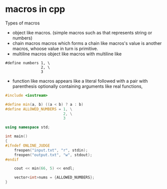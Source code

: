 # macros in cpp

Types of macros

- object like macros.
  (simple macros such as that represents string or numbers)
- chain macros
  macros which forms a chain like macros's value is another macros, whoose value in turn is primitive.
- multiline macros
  object like macros with multiline like

```
#define numbers 1, \
                2, \
                3

```
- function like macros 
 appears like a literal followed with a pair with parenthesis optionally containing arguments like real functions, 
```cpp
#include <iostream>

#define min(a, b) ((a < b) ? a : b)
#define ALLOWED_NUMBERS = 1, \
                          2, \
                          3

using namespace std;

int main()
{
#ifndef ONLINE_JUDGE
    freopen("input.txt", "r", stdin);
    freopen("output.txt", "w", stdout);
#endif

    cout << min(66, 5) << endl;

    vector<int>nums = {ALLOWED_NUMBERS};
}
```
